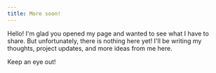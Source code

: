 ```yaml
---
title: More soon!
---
```

Hello! I'm glad you opened my page and wanted to see what I have to share. But unfortunately, there is nothing here yet! I'll be writing my thoughts, project updates, and more ideas from me here. 

Keep an eye out!